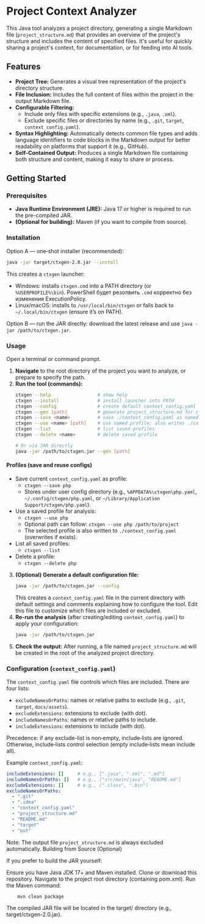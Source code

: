 # Project Context Analyzer

This Java tool analyzes a project directory, generating a single Markdown file (`project_structure.md`) that provides an overview of the project's structure and includes the content of specified files. It's useful for quickly sharing a project's context, for documentation, or for feeding into AI tools.

## Features

*   **Project Tree:** Generates a visual tree representation of the project's directory structure.
*   **File Inclusion:** Includes the full content of files within the project in the output Markdown file.
*   **Configurable Filtering:**
    *   Include only files with specific extensions (e.g., `.java`, `.xml`).
    *   Exclude specific files or directories by name (e.g., `.git`, `target`, `context_config.yaml`).
*   **Syntax Highlighting:** Automatically detects common file types and adds language identifiers to code blocks in the Markdown output for better readability on platforms that support it (e.g., GitHub).
*   **Self-Contained Output:** Produces a single Markdown file containing both structure and content, making it easy to share or process.

## Getting Started

### Prerequisites

*   **Java Runtime Environment (JRE):** Java 17 or higher is required to run the pre-compiled JAR.
*   **(Optional for building):** Maven (if you want to compile from source).

### Installation

Option A — one‑shot installer (recommended):

```bash
java -jar target/ctxgen-2.0.jar --install
```

This creates a `ctxgen` launcher:
- Windows: installs `ctxgen.cmd` into a PATH directory (or `%USERPROFILE%\bin`). PowerShell будет резолвить `.cmd` корректно без изменения ExecutionPolicy.
- Linux/macOS: installs to `/usr/local/bin/ctxgen` or falls back to `~/.local/bin/ctxgen` (ensure it’s on PATH).

Option B — run the JAR directly: download the latest release and use `java -jar /path/to/ctxgen.jar`.

### Usage

Open a terminal or command prompt.

1.  **Navigate** to the root directory of the project you want to analyze, or prepare to specify the path.
2.  **Run the tool (commands):**
    ```bash
    ctxgen --help                 # show help
    ctxgen --install              # install launcher into PATH
    ctxgen --config               # create default context_config.yaml in current folder
    ctxgen --gen [path]           # generate project_structure.md for current or given path
    ctxgen --save <name>          # save ./context_config.yaml as named profile
    ctxgen --use <name> [path]    # use named profile; also writes ./context_config.yaml
    ctxgen --list                 # list saved profiles
    ctxgen --delete <name>        # delete saved profile

    # Or via JAR directly
    java -jar /path/to/ctxgen.jar --gen [path]
    ```

#### Profiles (save and reuse configs)

- Save current `context_config.yaml` as profile:
  - `ctxgen --save php`
  - Stores under user config directory (e.g., `%APPDATA%\ctxgen\php.yaml`, `~/.config/ctxgen/php.yaml`, or `~/Library/Application Support/ctxgen/php.yaml`).
- Use a saved profile for analysis:
  - `ctxgen --use php`
  - Optional path can follow: `ctxgen --use php /path/to/project`
  - The selected profile is also written to `./context_config.yaml` (overwrites if exists).
- List all saved profiles:
  - `ctxgen --list`
- Delete a profile:
  - `ctxgen --delete php`
3.  **(Optional) Generate a default configuration file:**
    ```bash
    java -jar /path/to/ctxgen.jar --config
    ```
    This creates a `context_config.yaml` file in the current directory with default settings and comments explaining how to configure the tool. Edit this file to customize which files are included or excluded.
4.  **Re-run the analysis** (after creating/editing `context_config.yaml`) to apply your configuration:
    ```bash
    java -jar /path/to/ctxgen.jar
    ```
5.  **Check the output:** After running, a file named `project_structure.md` will be created in the root of the analyzed project directory.

### Configuration (`context_config.yaml`)

The `context_config.yaml` file controls which files are included. There are four lists:

* `excludeNamesOrPaths`: names or relative paths to exclude (e.g., `.git`, `target`, `docs/assets`).
* `excludeExtensions`: extensions to exclude (with dot).
* `includeNamesOrPaths`: names or relative paths to include.
* `includeExtensions`: extensions to include (with dot).

Precedence: if any exclude-list is non‑empty, include‑lists are ignored. Otherwise, include‑lists control selection (empty include‑lists mean include all).

Example `context_config.yaml`:
```yaml
includeExtensions: []     # e.g., [".java", ".xml", ".md"]
includeNamesOrPaths: []   # e.g., ["src/main/java", "README.md"]
excludeExtensions: []     # e.g., [".class", ".bin"]
excludeNamesOrPaths:
  - ".git"
  - ".idea"
  - "context_config.yaml"
  - "project_structure.md"
  - "README.md"
  - "target"
  - "out"
```
Note: The output file `project_structure.md` is always excluded automatically.
Building from Source (Optional) 

If you prefer to build the JAR yourself: 

Ensure you have Java JDK 17+ and Maven installed.
Clone or download this repository.
Navigate to the project root directory (containing pom.xml).
Run the Maven command:
```bash
    mvn clean package
```

The compiled JAR file will be located in the target/ directory (e.g., target/ctxgen-2.0.jar).
